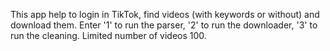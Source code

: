 This app help to login in TikTok, find videos (with keywords or without) and download them.
Enter '1' to run the parser, '2' to run the downloader, '3' to run the cleaning.
Limited number of videos 100.